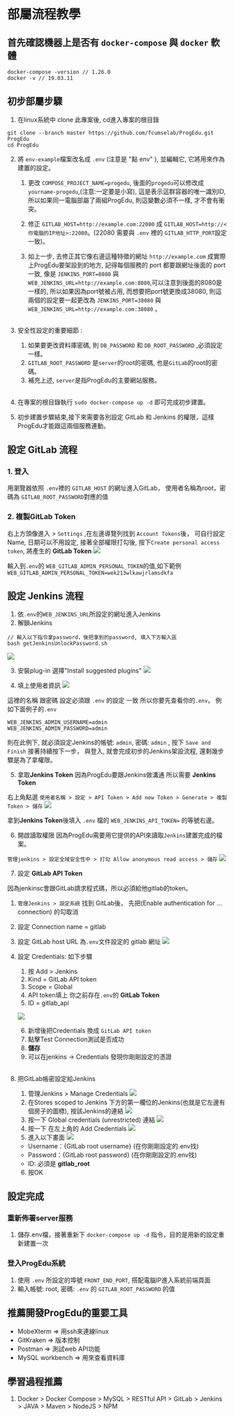 # 部屬流程教學
## 首先確認機器上是否有 `docker-compose` 與 `docker` 軟體
```
docker-compose -version // 1.26.0
docker -v // 19.03.11
```
## 初步部屬步驟
1. 在linux系統中 clone 此專案後, cd進入專案的根目錄
```
git clone --branch master https://github.com/fcumselab/ProgEdu.git ProgEdu
cd ProgEdu
```

2. 將 `env-example`檔案改名成 `.env` (注意是 "點 env" ), 並編輯它, 它將用來作為建置的設定。
   
   1. 更改 `COMPOSE_PROJECT_NAME=progedu`, 後面的`progedu`可以修改成`yourname-progedu`,(注意:一定要是小寫), 這是表示這群容器的唯一識別ID, 所以如果同一電腦部屬了兩組ProgEdu, 則這變數必須不一樣, 才不會有衝突。
   2. 修正 `GITLAB_HOST=http://example.com:22080` 成 
   `GITLAB_HOST=http://<你電腦的IP地址>:22080`。(22080 需要與 `.env` 裡的 `GITLAB_HTTP_PORT`設定一致)。
   
   3. 如上一步, 去修正其它像右邊這種特徵的網址 `http://example.com` 成實際上ProgEdu要架設到的地方, 記得每個服務的 port 都要跟網址後面的 port 一致, 像是 `JENKINS_PORT=8080` 與 `WEB_JENKINS_URL=http://example.com:8080`,可以注意到後面的8080是一樣的, 所以如果因為port號被占用, 而想要把port號更換成38080, 則這兩個的設定要一起更改為 `JENKINS_PORT=38080` 與 `WEB_JENKINS_URL=http://example.com:38080` 。

## 

3. 安全性設定的重要細節 : 
   
   1. 如果要更改資料庫密碼, 則 `DB_PASSWORD` 和 `DB_ROOT_PASSWORD` ,必須設定一樣。
   2. `GITLAB_ROOT_PASSWORD` 是`server`的root的密碼, 也是`GitLab`的root的密碼。
   3. 補充上述, `server`是指ProgEdu的主要網站服務。
   
## 

4. 在專案的根目錄執行 `sudo docker-compose up -d` 即可完成初步建置。

5. 初步建置步驟結束,接下來需要各別設定 GitLab 和 Jenkins 的權限，這樣ProgEdu才能跟這兩個服務連動。

## **設定 GitLab 流程**
### 1. 登入
用瀏覽器依照 `.env`裡的 `GITLAB_HOST` 的網址進入GitLab，
使用者名稱為root，密碼為 `GITLAB_ROOT_PASSWORD`對應的值
### 2. 複製GitLab Token 
右上方頭像進入 > `Settings` ,在左邊導覽列找到 `Account Tokens`後， 
可自行設定Name, 日期可以不用設定,
接著全部權限打勾後, 按下`Create personal access token`, 將產生的 **GitLab Token** 
![](readme-images/How-to-take-token-in-Gitlab.png)


輸入到`.env`的 `WEB_GITLAB_ADMIN_PERSONAL_TOKEN`的值,如下範例 
`WEB_GITLAB_ADMIN_PERSONAL_TOKEN=wek213wlkawjrlamsdkfa`

## **設定 Jenkins 流程**  

1. 依`.env`的`WEB_JENKINS_URL`所設定的網址進入Jenkins 
2. 解鎖Jenkins
```
// 輸入以下指令拿password，後把拿到的password, 填入下方輸入區
bash getJenkinsUnlockPassword.sh
```
![](readme-images/unlock-jenkins.png)

3. 安裝plug-in 選擇"Install suggested plugins"
![](/readme-images/jenkins-install-plugins.png)  

4. 填上使用者資訊 
![](/readme-images/jenkins-create-admin-user.png)  

這裡的名稱 跟密碼 設定必須跟 `.env` 的設定 一致
所以你要先查看你的`.env`。 例如下面例子的`.env`
```
WEB_JENKINS_ADMIN_USERNAME=admin
WEB_JENKINS_ADMIN_PASSWORD=admin
```
則在此例下, 就必須設定Jenkins的帳號: `admin`, 密碼: `admin`
, 按下 `Save and Finish`
接著持續按下一步， 與登入, 就會完成初步的Jenkins架設流程,
還剩幾步驟是為了拿權限。

5. 拿取**Jenkins Token** 
因為ProgEdu要跟Jenkins做溝通 所以需要 **Jenkins Token**

右上角點選 `使用者名稱 > 設定 > API Token > Add new Token > Generate > 複製Token > 儲存`
![](/readme-images/jenkins-token.jpg)  

拿到**Jenkins Token**後填入 `.env` 檔的
`WEB_JENKINS_API_TOKEN=` 的等號右邊。

6. 開啟讀取權限
因為ProgEdu需要用它提供的API來讀取`Jenkins`建置完成的檔案。

`管理jenkins > 設定全域安全性中 > 打勾 Allow anonymous read access > 儲存`
![](/readme-images/jenkins-access-control.png)

7. 設定 **GitLab API Token**

因為jenkinsc會跟GitLab請求程式碼，所以必須給他gitlab的token。
   1. `管理Jenkins > 設定系統` 找到 GitLab後，
先把(Enable authentication for ... connection) 的勾取消
   2. 設定 Connection name = gitlab
   3. 設定 GitLab host URL 為`.env`文件設定的 gitlab 網址
![](/readme-images/jenkins-gitlab-api.png)  

   4. 設定 Credentials:  如下步驟
      1. 按 Add > Jenkins
      2. Kind = GitLab API token
      3. Scope = Global
      4. API token填上 你之前存在`.env`的 **GitLab Token**
      5. ID = gitlab_api
      
      ![](/readme-images/jenkins-credentials.jpg)  
      
      6. 新增後把Credentials 換成 `GitLab API token` 
      7. 點擊Test Connection測試是否成功
      8. **儲存**
      9. 可以在jenkins -> Credentials 發現你剛剛設定的憑證
## 

8. 把GitLab帳密設定給Jenkins
    
   1. 管理Jenkins > Manage Credentials
   ![](/readme-images/Jenins_step1.PNG) 
   2. 在Stores scoped to Jenkins 下方的第一欄位的Jenkins(也就是它左邊有個房子的圖標), 按該Jenkins的連結
   ![](/readme-images/Jenins_step2.PNG)
   3. 按一下 Global credentials (unrestricted) 連結
   ![](/readme-images/Jenins_step3.PNG)
   4. 按一下 在左上角的 Add Credentials
   ![](/readme-images/Jenins_step4.PNG)
   5. 進入以下畫面
   ![](/readme-images/jenkins-credentials-gitlab.jpg)

   - Username：{GitLab root username} (在你剛剛設定的.env找)
   - Password：{GitLab root password} (在你剛剛設定的.env找)  
   - ID: 必須是 **gitlab_root**  
   
   6. 按OK

## 

## 設定完成
### 重新佈署server服務
1. 儲存.env檔，接著重新下 `docker-compose up -d` 指令，目的是用新的設定重新建置一次

### 登入ProgEdu系統
1. 使用 `.env` 所設定的埠號 `FRONT_END_PORT`, 搭配電腦IP進入系統前端頁面  
2. 輸入帳號: root, 密碼: `.env` 的 `GITLAB_ROOT_PASSWORD` 的值

## 推薦開發ProgEdu的重要工具
* MobeXterm => 用ssh來連線linux
* GitKraken => 版本控制
* Postman => 測試web API功能
* MySQL workbench => 用來查看資料庫

## 學習過程推薦
1. Docker > Docker Compose > MySQL > RESTful API >  GitLab > Jenkins > JAVA > Maven > NodeJS > NPM